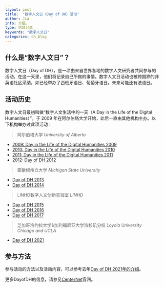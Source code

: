 ```yaml
---
layout: post
title:  "数字人文日（Day of DH）活动"
author: Jia
info: 介绍。
type: 信息分享
keywords: "数字人文日"
categories: dh_blog
---
```


## 什么是“数字人文日”？

数字人文日（Day of DH），是一项由来自世界各地的数字人文研究者共同参与的活动，在这一天里，他们将记录自己所做的事情。数字人文日活动也被跨国界的非英语社区采纳，如已经举办了西班牙语日、葡萄牙语日，未来可能还有法语日。

## 活动历史
数字人文日最初叫做“数字人文生活中的一天（A Day in the Life of the Digital Humanities）”，于 2009 年在阿尔伯塔大学开始，此后一直由其他机构主办。以下机构举办过此项活动：

> 阿尔伯塔大学 _University of Alberta_

*   [2009: Day in the Life of the Digital Humanities 2009](http://www.artsrn.ualberta.ca/taporwiki/index.php/Day_in_the_Life_of_the_Digital_Humanities_2009)
*   [2010: Day in the Life of the Digital Humanities 2010](http://www.artsrn.ualberta.ca/taporwiki/index.php/Day_in_the_Life_of_the_Digital_Humanities_2010)
*   [2011: Day in the Life of the Digital Humanities 2011](http://www.artsrn.ualberta.ca/taporwiki/index.php/Day_in_the_Life_of_the_Digital_Humanities_2011)
*   [2012: Day of DH 2012](http://archive.artsrn.ualberta.ca/Day-of-DH-2012/)    

> 密歇根州立大学 _Michigan State University_

*   [Day of DH 2013](http://dayofdh2013.matrix.msu.edu/)
*   [Day of DH 2014](http://dayofdh2014.matrix.msu.edu/)

> LINHD数字人文创新实验室 _LINHD_

*   [Day of DH 2015](http://dayofdh2015.uned.es/)
*   [Day of DH 2016](http://dayofdh2016.linhd.es/)
*   [Day of DH 2017](http://dayofdh2017.linhd.es/)

> 芝加哥洛约拉大学&加利福尼亚大学洛杉矶分校 _Loyola University Chicago and UCLA_

*   [Day of DH 2021](https://dh2021.adho.org/day-of-dh/)
    
## 参与方法
参与活动的方法以及活动内容，可以参考去年[Day of DH 2021年的介绍](https://dhcenternet.org/initiatives/day-of-dh/2021)。    
    
更多DayofDH的信息，请参见[CenterNet](https://dhcenternet.org/initiatives/day-of-dh/)官网。